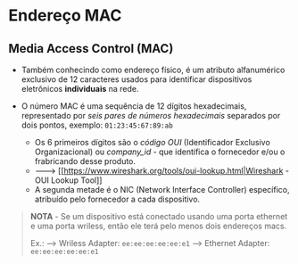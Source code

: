 # Endereço MAC

## Media Access Control (MAC)

- Também conhecindo como endereço físico, é um atributo alfanumérico exclusivo de 12 caracteres usados para identificar dispositivos eletrônicos **individuais** na rede.

- O número MAC é uma sequência de 12 dígitos hexadecimais, representado por *seis pares de números hexadecimais* separados por dois pontos, exemplo: `01:23:45:67:89:ab`
	- Os 6 primeiros dígitos são o *código OUI* (Identificador Exclusivo Organizacional) ou *company_id* - que identifica o fornecedor e/ou o frabricando desse produto.
	- --->  [[https://www.wireshark.org/tools/oui-lookup.html|Wireshark - OUI Lookup Tool]]
	- A segunda metade é o NIC (Network Interface Controller) específico, atribuído pelo fornecedor a cada dispositivo.



> **NOTA** - Se um dispositivo está conectado usando uma porta ethernet e uma porta wriless, então ele terá pelo menos dois endereços macs.
> 
> Ex.:
> --> Wriless Adapter: `ee:ee:ee:ee:ee:e1`
> --> Ethernet Adapter: `ee:ee:ee:ee:ee:e1`


